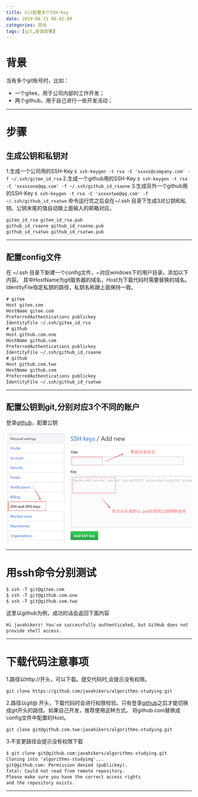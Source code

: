 ```yaml
---
title: Git配置多个SSH-Key
date: 2019-06-15 06:42:09
categories: 其他
tags: [git,安装部署]
---
```


# 背景
当有多个git账号时，比如：
+ 一个gitee，用于公司内部的工作开发；
+ 两个github，用于自己进行一些开发活动；

***
# 步骤
## 生成公钥和私钥对
1.生成一个公司用的SSH-Key
`$ ssh-keygen -t rsa -C 'xxxxx@company.com' -f ~/.ssh/gitee_id_rsa`
2.生成一个github用的SSH-Key
`$ ssh-keygen -t rsa -C 'xxxxxone@qq.com' -f ~/.ssh/github_id_rsaone`
3.生成另外一个github用的SSH-Key
`$ ssh-keygen -t rsa -C 'xxxxxtwo@qq.com' -f ~/.ssh/github_id_rsatwo`
命令运行完之后会在~/.ssh 目录下生成3对公钥和私钥。公钥末尾的值自动跟上面输入的邮箱对应。

    gitee_id_rsa gitee_id_rsa.pub
    github_id_rsaone github_id_rsaone.pub
    github_id_rsatwo github_id_rsatwo.pub

***
## 配置config文件
在 ~/.ssh 目录下新建一个config文件，~对应windows下的用户目录，添加以下内容。
其中HostName为git服务器的域名，Host为下载代码时需要替换的域名。IdentityFile指定私钥的路径，私钥名称跟上面保持一致。

    # gitee
    Host gitee.com
    HostName gitee.com
    PreferredAuthentications publickey
    IdentityFile ~/.ssh/gitee_id_rsa
    # github
    Host github.com.one
    HostName github.com
    PreferredAuthentications publickey
    IdentityFile ~/.ssh/github_id_rsaone
    # github
    Host github.com.two
    HostName github.com
    PreferredAuthentications publickey
    IdentityFile ~/.ssh/github_id_rsatwo

***
## 配置公钥到git,分别对应3个不同的账户
登录[github](https://github.com/ "github的网址")，配置公钥
<div align="center">
<img src="Git配置多个SSH-Key/01.png" alt="不好啦，图片不见啦~~" title="每天进步一点点"/>
</div>

***
# 用ssh命令分别测试

    $ ssh -T git@gitee.com
    $ ssh -T git@github.com.one
    $ ssh -T git@github.com.two
这里以github为例，成功的话会返回下面内容

    Hi javahikers! You've successfully authenticated, but GitHub does not provide shell access.

***
# 下载代码注意事项
1.路径以http://开头，可以下载。提交代码时,会提示没有权限。

    git clone https://github.com/javahikers/algorithms-studying.git

2.路径以git@ 开头，下载代码时会进行权限校验。只有登录[github](https://github.com/ "github的网址")之后才能切换成git开头的路径。如果自己开发，推荐使用这种方式。
将github.com替换成config文件中配置的Host。

    git clone git@github.com.two:javahikers/algorithms-studying.git

3.不变更路径会提示没有权限下载

    $ git clone git@github.com:javahikers/algorithms-studying.git
    Cloning into 'algorithms-studying'...
    git@github.com: Permission denied (publickey).
    fatal: Could not read from remote repository.
    Please make sure you have the correct access rights
    and the repository exists.

***

